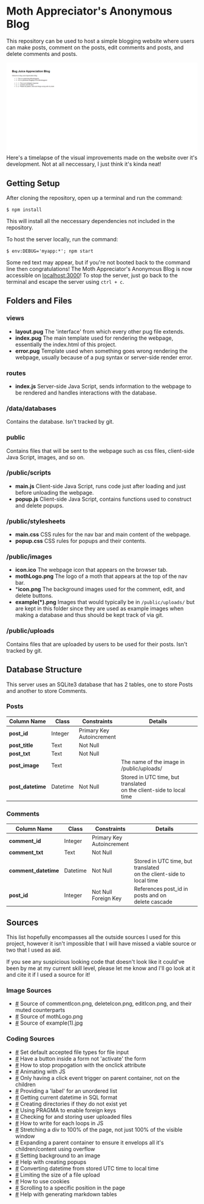 # Moth Appreciator's Anonymous Blog

This repository can be used to host a simple blogging website where users can make posts, comment on the
posts, edit comments and posts, and delete comments and posts.

![screen capture](progress40.gif)
Here's a timelapse of the visual improvements made on the website over it's development. Not at all neccessary,
I just think it's kinda neat!

## Getting Setup

After cloning the repository, open up a terminal and run the command:

```
$ npm install
```

This will install all the neccessary dependencies not included in the repository.

To host the server locally, run the command:

```
$ env:DEBUG='myapp:*'; npm start
```

Some red text may appear, but if you're not booted back to the command line then congratulations! The Moth
Appreciator's Anonymous Blog is now accessible on [localhost:3000](http://localhost:3000/)! To stop the server,
just go back to the terminal and escape the server using `ctrl + c`.

## Folders and Files

### views

- **layout.pug** The 'interface' from which every other pug file extends.
- **index.pug**  The main template used for rendering the webpage, essentially the index.html of this project.
- **error.pug**  Template used when something goes wrong rendering the webpage, usually because of a pug syntax
                 or server-side render error.

### routes

- **index.js** Server-side Java Script, sends information to the webpage to be rendered and handles interactions
               with the database.

### /data/databases

Contains the database. Isn't tracked by git.

### public

Contains files that will be sent to the webpage such as css files, client-side Java Script, images, and so on.

### /public/scripts

- **main.js**  Client-side Java Script, runs code just after loading and just before unloading the webpage.
- **popup.js** Client-side Java Script, contains functions used to construct and delete popups.

### /public/stylesheets

- **main.css**  CSS rules for the nav bar and main content of the webpage.
- **popup.css** CSS rules for popups and their contents.

### /public/images

- **icon.ico**       The webpage icon that appears on the browser tab.
- **mothLogo.png**   The logo of a moth that appears at the top of the nav bar.
- ***icon.png**      The background images used for the comment, edit, and delete buttons.
- **example(*).png** Images that would typically be in `/public/uploads/` but are kept in this folder since they are
                      used as example images when making a database and thus should be kept track of via git.

### /public/uploads

Contains files that are uploaded by users to be used for their posts. Isn't tracked by git.

## Database Structure

This server uses an SQLite3 database that has 2 tables, one to store Posts and another to store Comments.

### Posts

| Column Name       | Class    | Constraints                   | Details                                                                |
|-------------------|----------|-------------------------------|------------------------------------------------------------------------|
| **post_id**       | Integer  | Primary Key<br>Autoincrement  |                                                                        |
| **post_title**    | Text     | Not Null                      |                                                                        |
| **post_txt**      | Text     | Not Null                      |                                                                        |
| **post_image**    | Text     |                               | The name of the image in<br>/public/uploads/                           |
| **post_datetime** | Datetime | Not Null                      | Stored in UTC time, but translated<br>on the client-side to local time |

### Comments

| Column Name          | Class    | Constraints                   | Details                                                                |
|----------------------|----------|-------------------------------|------------------------------------------------------------------------|
| **comment_id**       | Integer  | Primary Key<br>Autoincrement  |                                                                        |
| **comment_txt**      | Text     | Not Null                      |                                                                        |
| **comment_datetime** | Datetime | Not Null                      | Stored in UTC time, but translated<br>on the client-side to local time |
| **post_id**          | Integer  | Not Null<br>Foreign Key       | References post_id in posts and on<br>delete cascade                   |

## Sources

This list hopefully encompasses all the outside sources I used for this project, however it isn't
impossible that I will have missed a viable source or two that I used as aid.

If you see any suspicious looking code that doesn't look like it could've been by me at my current
skill level, please let me know and I'll go look at it and cite it if I used a source for it!

### Image Sources

- [#](https://www.iconsdb.com/red-icons/delete-icon.html)
Source of commentIcon.png, deleteIcon.png, editIcon.png, and their muted counterparts
- [#](https://www.flickr.com/photos/34312269@N04/14817205051/)
Source of mothLogo.png
- [#](https://plantura.garden/uk/insects/butterflies/what-do-butterflies-eat)
Source of example(1).jpg

### Coding Sources

- [#](https://developer.mozilla.org/en-US/docs/Web/HTML/Element/input/file#unique_file_type_specifiers)
Set default accepted file types for file input
- [#](https://stackoverflow.com/questions/2825856/html-button-to-not-submit-form)
Have a button inside a form not 'activate' the form
- [#](https://stackoverflow.com/questions/387736/how-to-stop-event-propagation-with-inline-onclick-attribute)
How to stop propogation with the onclick attribute
- [#](https://developer.mozilla.org/en-US/docs/Web/API/Element/animate)
Animating with JS
- [#](https://stackoverflow.com/questions/9183381/how-to-have-click-event-only-fire-on-parent-div-not-children)
Only having a click event trigger on parent container, not on the children
- [#](https://stackoverflow.com/questions/1141639/how-to-semantically-provide-a-caption-title-or-label-for-a-list-in-html)
Providing a 'label' for an unordered list 
- [#](https://stackoverflow.com/questions/5129624/convert-js-date-time-to-mysql-datetime)
Getting current datetime in SQL format
- [#](https://stackoverflow.com/questions/21194934/how-to-create-a-directory-if-it-doesnt-exist-using-node-js)
Creating directories if they do not exist yet
- [#](https://stackoverflow.com/questions/5890250/on-delete-cascade-in-sqlite3)
Using PRAGMA to enable foreign keys
- [#](https://stackoverflow.com/questions/23691194/node-express-file-upload)
Checking for and storing user uploaded files
- [#](https://developer.mozilla.org/en-US/docs/Web/JavaScript/Reference/Global_Objects/Array/forEach)
How to write for each loops in JS
- [#](https://stackoverflow.com/questions/712689/css-div-stretch-100-page-height)
Stretching a div to 100% of the page, not just 100% of the visible window
- [#](https://stackoverflow.com/questions/9017120/how-to-keep-floating-div-inside-frame-of-parent-div)
Expanding a parent container to ensure it envelops all it's children/content using overflow
- [#](https://www.w3schools.com/cssref/pr_background-image.php)
Setting background to an image
- [#](https://www.w3schools.com/howto/howto_js_popup.asp)
Help with creating popups
- [#](https://stackoverflow.com/questions/10830357/javascript-toisostring-ignores-timezone-offset)
Converting datetime from stored UTC time to local time
- [#](https://stackoverflow.com/questions/5697605/limit-the-size-of-a-file-upload-html-input-element)
Limiting the size of a file upload
- [#](https://developer.mozilla.org/en-US/docs/Web/API/Document/cookie)
How to use cookies
- [#](https://developer.mozilla.org/en-US/docs/Web/API/Element/scrollTo)
Scrolling to a specific position in the page
- [#](https://www.tablesgenerator.com/markdown_tables)
Help with generating markdown tables